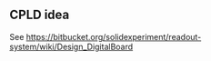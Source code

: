 CPLD idea
---------

See https://bitbucket.org/solidexperiment/readout-system/wiki/Design_DigitalBoard
